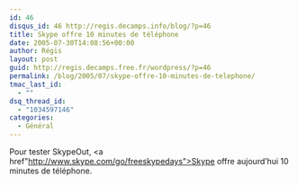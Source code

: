 ```yaml
---
id: 46
disqus_id: 46 http://regis.decamps.info/blog/?p=46
title: Skype offre 10 minutes de téléphone
date: 2005-07-30T14:08:56+00:00
author: Régis
layout: post
guid: http://regis.decamps.free.fr/wordpress/?p=46
permalink: /blog/2005/07/skype-offre-10-minutes-de-telephone/
tmac_last_id:
  - ""
dsq_thread_id:
  - "1034597146"
categories:
  - Général
---
```

Pour tester SkypeOut, <a href"http://www.skype.com/go/freeskypedays">Skype offre aujourd’hui 10 minutes de téléphone</a>.
